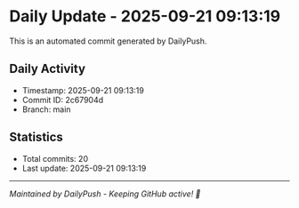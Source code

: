 # Daily Update - 2025-09-21 09:13:19

This is an automated commit generated by DailyPush.

## Daily Activity
- Timestamp: 2025-09-21 09:13:19
- Commit ID: 2c67904d
- Branch: main

## Statistics
- Total commits: 20
- Last update: 2025-09-21 09:13:19

---
*Maintained by DailyPush - Keeping GitHub active! 🚀*
